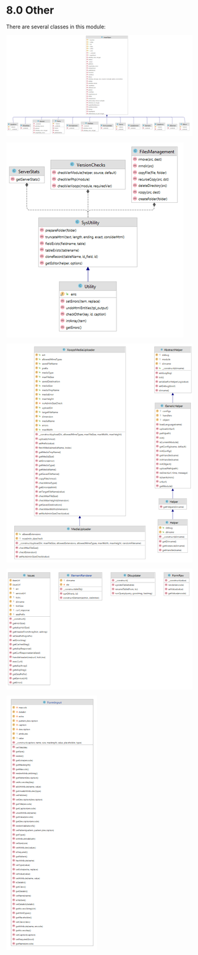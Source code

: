 # 8.0 Other

There are several classes in this module:

![](../../assets/uml/700f5f3a.png)

![](../../assets/uml/94580deb.png)

![](../../assets/uml/42b0ead9.png)

![](../../assets/uml/00240e3d.png)

![](../../assets/uml/d2f97eb7.png)
